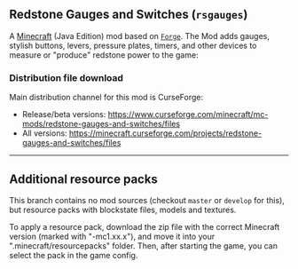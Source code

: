
## Redstone Gauges and Switches (`rsgauges`)

A [Minecraft](https://minecraft.net) (Java Edition) mod based on [`Forge`](http://www.minecraftforge.net/). The Mod adds gauges, stylish buttons,
levers, pressure plates, timers, and other devices to measure or "produce" redstone
power to the game:

### Distribution file download

Main distribution channel for this mod is CurseForge:

  - Release/beta versions: https://www.curseforge.com/minecraft/mc-mods/redstone-gauges-and-switches/files
  - All versions: https://minecraft.curseforge.com/projects/redstone-gauges-and-switches/files

----
## Additional resource packs

This branch contains no mod sources (checkout `master` or `develop` for this),
but resource packs with blockstate files, models and textures.

To apply a resource pack, download the zip file with the correct Minecraft version
(marked with "-mc1.xx.x"), and move it into your ".minecraft/resourcepacks" folder.
Then, after starting the game, you can select the pack in the game config.
